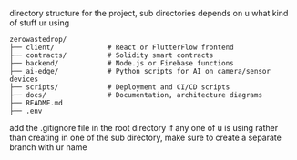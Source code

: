 directory structure for the project, sub directories depends on u what kind of stuff ur using
```
zerowastedrop/
├── client/             # React or FlutterFlow frontend
├── contracts/          # Solidity smart contracts
├── backend/            # Node.js or Firebase functions
├── ai-edge/            # Python scripts for AI on camera/sensor devices
├── scripts/            # Deployment and CI/CD scripts
├── docs/               # Documentation, architecture diagrams
├── README.md
├── .env
```
add the .gitignore file in the root directory if any one of u is using rather than creating in one of the sub directory, make sure to create a separate branch with ur name
